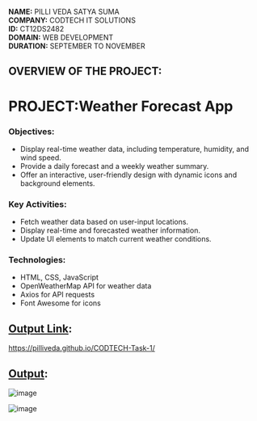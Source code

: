 **NAME:** PILLI VEDA SATYA SUMA  
**COMPANY:** CODTECH IT SOLUTIONS    
**ID:** CT12DS2482  
**DOMAIN:** WEB DEVELOPMENT    
**DURATION:** SEPTEMBER TO NOVEMBER    

## OVERVIEW OF THE PROJECT: 

# PROJECT:Weather Forecast App  

### Objectives:  
* Display real-time weather data, including temperature, humidity, and wind speed.
* Provide a daily forecast and a weekly weather summary.  
* Offer an interactive, user-friendly design with dynamic icons and background elements.

### Key Activities:
* Fetch weather data based on user-input locations.  
* Display real-time and forecasted weather information.  
* Update UI elements to match current weather conditions.

### Technologies:  
* HTML, CSS, JavaScript
* OpenWeatherMap API for weather data
* Axios for API requests
* Font Awesome for icons

## <ins>Output Link</ins>:
https://pilliveda.github.io/CODTECH-Task-1/  

## <ins>Output</ins>:
![image](https://github.com/user-attachments/assets/8cd5d725-64d3-4a42-8e86-c16dae6886e5)  

![image](https://github.com/user-attachments/assets/bf5e06e8-108b-4eb5-be07-74f65a6df93c)

